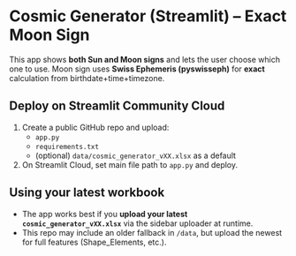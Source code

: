 # Cosmic Generator (Streamlit) – Exact Moon Sign

This app shows **both Sun and Moon signs** and lets the user choose which one to use.
Moon sign uses **Swiss Ephemeris (pyswisseph)** for **exact** calculation from birthdate+time+timezone.

## Deploy on Streamlit Community Cloud
1. Create a public GitHub repo and upload:
   - `app.py`
   - `requirements.txt`
   - (optional) `data/cosmic_generator_vXX.xlsx` as a default
2. On Streamlit Cloud, set main file path to `app.py` and deploy.

## Using your latest workbook
- The app works best if you **upload your latest `cosmic_generator_vXX.xlsx`** via the sidebar uploader at runtime.
- This repo may include an older fallback in `/data`, but upload the newest for full features (Shape_Elements, etc.).

